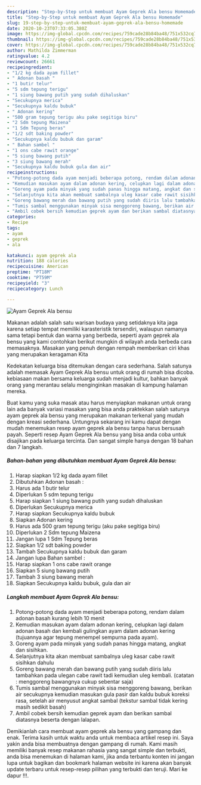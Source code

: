 ```yaml
---
description: "Step-by-Step untuk membuat Ayam Geprek Ala bensu Homemade"
title: "Step-by-Step untuk membuat Ayam Geprek Ala bensu Homemade"
slug: 19-step-by-step-untuk-membuat-ayam-geprek-ala-bensu-homemade
date: 2020-10-23T07:33:05.380Z
image: https://img-global.cpcdn.com/recipes/759cade28b84ba48/751x532cq70/ayam-geprek-ala-bensu-foto-resep-utama.jpg
thumbnail: https://img-global.cpcdn.com/recipes/759cade28b84ba48/751x532cq70/ayam-geprek-ala-bensu-foto-resep-utama.jpg
cover: https://img-global.cpcdn.com/recipes/759cade28b84ba48/751x532cq70/ayam-geprek-ala-bensu-foto-resep-utama.jpg
author: Mathilda Zimmerman
ratingvalue: 4.2
reviewcount: 26661
recipeingredient:
- "1/2 kg dada ayam fillet"
- " Adonan basah "
- "1 butir telur"
- "5 sdm tepung terigu"
- "1 siung bawang putih yang sudah dihaluskan"
- "Secukupnya merica"
- "Secukupnya kaldu bubuk"
- " Adonan kering"
- "500 gram tepung terigu aku pake segitiga biru"
- "2 Sdm tepung Maizena"
- "1 Sdm Tepung beras"
- "1/2 sdt baking powder"
- "Secukupnya kaldu bubuk dan garam"
- " Bahan sambel "
- "1 ons cabe rawit orange"
- "5 siung bawang putih"
- "3 siung bawang merah"
- "Secukupnya kaldu bubuk gula dan air"
recipeinstructions:
- "Potong-potong dada ayam menjadi beberapa potong, rendam dalam adonan basah kurang lebih 10 menit"
- "Kemudian masukan ayam dalam adonan kering, celupkan lagi dalam adonan basah dan kembali gulingkan ayam dalam adonan kering (tujuannya agar tepung menempel sempurna pada ayam)."
- "Goreng ayam pada minyak yang sudah panas hingga matang, angkat dan sisihkan."
- "Selanjutnya kita akan membuat sambalnya uleg kasar cabe rawit sisihkan dahulu"
- "Goreng bawang merah dan bawang putih yang sudah diiris lalu tambahkan pada ulegan cabe rawit tadi kemudian uleg kembali. (catatan : menggoreng bawangnya cukup sebentar saja)"
- "Tumis sambal menggunakan minyak sisa menggoreng bawang, berikan air secukupnya kemudian masukan gula pasir dan kaldu bubuk koreksi rasa, setelah air menyusut angkat sambal (tekstur sambal tidak kering masih sedikit basah)"
- "Ambil cobek bersih kemudian geprek ayam dan berikan sambal diatasnya beserta dengan lalapan."
categories:
- Recipe
tags:
- ayam
- geprek
- ala

katakunci: ayam geprek ala 
nutrition: 188 calories
recipecuisine: American
preptime: "PT18M"
cooktime: "PT59M"
recipeyield: "3"
recipecategory: Lunch

---
```



![Ayam Geprek Ala bensu](https://img-global.cpcdn.com/recipes/759cade28b84ba48/751x532cq70/ayam-geprek-ala-bensu-foto-resep-utama.jpg)

Makanan adalah salah satu warisan budaya yang setidaknya kita jaga karena setiap tempat memiliki karasteristik tersendiri, walaupun namanya sama tetapi bentuk dan warna yang berbeda, seperti ayam geprek ala bensu yang kami contohkan berikut mungkin di wilayah anda berbeda cara memasaknya. Masakan yang penuh dengan rempah memberikan ciri khas yang merupakan keragaman Kita

Kedekatan keluarga bisa ditemukan dengan cara sederhana. Salah satunya adalah memasak Ayam Geprek Ala bensu untuk orang di rumah bisa dicoba. kebiasaan makan bersama keluarga sudah menjadi kultur, bahkan banyak orang yang merantau selalu menginginkan masakan di kampung halaman mereka.



Buat kamu yang suka masak atau harus menyiapkan makanan untuk orang lain ada banyak variasi masakan yang bisa anda praktekkan salah satunya ayam geprek ala bensu yang merupakan makanan terkenal yang mudah dengan kreasi sederhana. Untungnya sekarang ini kamu dapat dengan mudah menemukan resep ayam geprek ala bensu tanpa harus bersusah payah.
Seperti resep Ayam Geprek Ala bensu yang bisa anda coba untuk disajikan pada keluarga tercinta. Dan sangat simple hanya dengan 18 bahan dan 7 langkah.


<!--inarticleads1-->

##### Bahan-bahan yang dibutuhkan membuat Ayam Geprek Ala bensu:

1. Harap siapkan 1/2 kg dada ayam fillet
1. Dibutuhkan  Adonan basah :
1. Harus ada 1 butir telur
1. Diperlukan 5 sdm tepung terigu
1. Harap siapkan 1 siung bawang putih yang sudah dihaluskan
1. Diperlukan Secukupnya merica
1. Harap siapkan Secukupnya kaldu bubuk
1. Siapkan  Adonan kering
1. Harus ada 500 gram tepung terigu (aku pake segitiga biru)
1. Diperlukan 2 Sdm tepung Maizena
1. Jangan lupa 1 Sdm Tepung beras
1. Siapkan 1/2 sdt baking powder
1. Tambah Secukupnya kaldu bubuk dan garam
1. Jangan lupa  Bahan sambel :
1. Harap siapkan 1 ons cabe rawit orange
1. Siapkan 5 siung bawang putih
1. Tambah 3 siung bawang merah
1. Siapkan Secukupnya kaldu bubuk, gula dan air




<!--inarticleads2-->

##### Langkah membuat  Ayam Geprek Ala bensu:

1. Potong-potong dada ayam menjadi beberapa potong, rendam dalam adonan basah kurang lebih 10 menit
1. Kemudian masukan ayam dalam adonan kering, celupkan lagi dalam adonan basah dan kembali gulingkan ayam dalam adonan kering (tujuannya agar tepung menempel sempurna pada ayam).
1. Goreng ayam pada minyak yang sudah panas hingga matang, angkat dan sisihkan.
1. Selanjutnya kita akan membuat sambalnya uleg kasar cabe rawit sisihkan dahulu
1. Goreng bawang merah dan bawang putih yang sudah diiris lalu tambahkan pada ulegan cabe rawit tadi kemudian uleg kembali. (catatan : menggoreng bawangnya cukup sebentar saja)
1. Tumis sambal menggunakan minyak sisa menggoreng bawang, berikan air secukupnya kemudian masukan gula pasir dan kaldu bubuk koreksi rasa, setelah air menyusut angkat sambal (tekstur sambal tidak kering masih sedikit basah)
1. Ambil cobek bersih kemudian geprek ayam dan berikan sambal diatasnya beserta dengan lalapan.




Demikianlah cara membuat ayam geprek ala bensu yang gampang dan enak. Terima kasih untuk waktu anda untuk membaca artikel resep ini. Saya yakin anda bisa membuatnya dengan gampang di rumah. Kami masih memiliki banyak resep makanan rahasia yang sangat simple dan terbukti, anda bisa menemukan di halaman kami, jika anda terbantu konten ini jangan lupa untuk bagikan dan bookmark halaman website ini karena akan banyak update terbaru untuk resep-resep pilihan yang terbukti dan teruji. Mari ke dapur !!!. 

